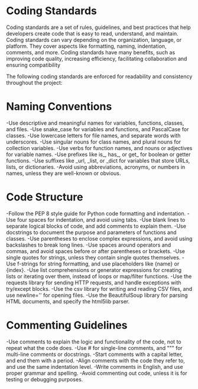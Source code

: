 # Coding Standards

Coding standards are a set of rules, guidelines, and best practices that help developers create code that is easy to read, understand, and maintain. Coding standards can vary depending on the organization, language, or platform. They cover aspects like formatting, naming, indentation, comments, and more. Coding standards have many benefits, such as improving code quality, increasing efficiency, facilitating collaboration and ensuring compatibility

The following coding standards are enforced for readability and consistency throughout the project:

# Naming Conventions

-Use descriptive and meaningful names for variables, functions, classes, and files.
-Use snake_case for variables and functions, and PascalCase for classes.
-Use lowercase letters for file names, and separate words with underscores.
-Use singular nouns for class names, and plural nouns for collection variables.
-Use verbs for function names, and nouns or adjectives for variable names.
-Use prefixes like is_, has_, or get_ for boolean or getter functions.
-Use suffixes like _url, _list, or _dict for variables that store URLs, lists, or dictionaries.
-Avoid using abbreviations, acronyms, or numbers in names, unless they are well-known or obvious.

# Code Structure

-Follow the PEP 8 style guide for Python code formatting and indentation.
-Use four spaces for indentation, and avoid using tabs.
-Use blank lines to separate logical blocks of code, and add comments to explain them.
-Use docstrings to document the purpose and parameters of functions and classes.
-Use parentheses to enclose complex expressions, and avoid using backslashes to break long lines.
-Use spaces around operators and commas, and avoid spaces before or after parentheses or brackets.
-Use single quotes for strings, unless they contain single quotes themselves.
-Use f-strings for string formatting, and use placeholders like {name} or {index}.
-Use list comprehensions or generator expressions for creating lists or iterating over them, instead of loops or map/filter functions.
-Use the requests library for sending HTTP requests, and handle exceptions with try/except blocks.
-Use the csv library for writing and reading CSV files, and use newline='' for opening files.
-Use the BeautifulSoup library for parsing HTML documents, and specify the html5lib parser.

# Commenting Guidelines

-Use comments to explain the logic and functionality of the code, not to repeat what the code does.
-Use # for single-line comments, and """ for multi-line comments or docstrings.
-Start comments with a capital letter, and end them with a period.
-Align comments with the code they refer to, and use the same indentation level.
-Write comments in English, and use proper grammar and spelling.
-Avoid commenting out code, unless it is for testing or debugging purposes.